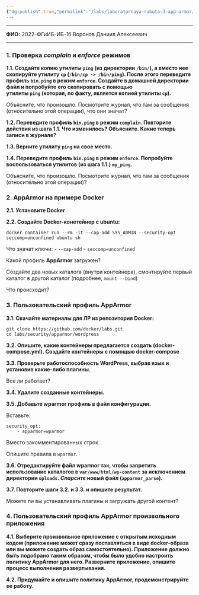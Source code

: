 ```yaml
---
{"dg-publish":true,"permalink":"/labs/laboratornaya-rabota-3-app-armor/"}
---
```



---

**ФИО:** 2022-ФГиИБ-ИБ-1б Воронов Даниил Алексеевич 

---

### 1. Проверка _complain_ и _enforce_ режимов

**1.1. Создайте копию утилиты `ping` (из директории `/bin/`), а вместо нее скопируйте утилиту `cp` (`/bin/cp -> /bin/ping`). После этого переведите профиль `bin.ping` в режим `enforce`. Создайте в домашней директории файл и попробуйте его скопировать с помощью утилиты `ping` (которая, по факту, является копией утилиты `cp`).**

Объясните, что произошло. Посмотрите журнал, что там за сообщения (относительно этой операции), что они значат?

**1.2. Переведите профиль `bin.ping` в режим `complain`. Повторите действия из шага 1.1. Что изменилось? Объясните. Какие теперь записи в журнале?**

**1.3. Верните утилиту `ping` на свое место.**

**1.4. Переведите профиль `bin.ping` в режим `enforce`. Попробуйте воспользоваться утилитов (из шага 1.1.) `my_ping`.**

Объясните, что произошло. Посмотрите журнал, что там за сообщения (относительно этой операции)?

### 2. AppArmor на примере Docker

**2.1. Установите Docker**

**2.2. Создайте Docker-конетейнер с ubuntu:**

```
docker container run --rm -it --cap-add SYS_ADMIN --security-opt seccomp=unconfined ubuntu sh
```

Что значат ключи: - `--cap-add` - `seccomp=unconfined`

Какой профиль **AppArmor** загружен?

Создайте два новых каталога (внутри контейнера), смонтируйте первый каталог в другой каталог (подробнее, `mount --bind`)

Что происходит?

### 3. Пользовательский профиль AppArmor

**3.1. Скачайте материалы для ЛР из репозитория Docker:**

```
git clone https://github.com/docker/labs.git
cd labs/security/apparmor/wordpress
```

**3.2. Опишите, какие контейнеры предлагается создать (docker-compose.yml). Создайте контейнеры с помощью docker-compose**

**3.3. Проверьте работоспособность WordPress, выбрав язык и установив какие-либо плагины.**

Все ли работает?

**3.4. Удалите созданные контейнеры.**

**3.5. Добавьте wparmor профиль в файл конфигурации.**

Вставьте:

```
security_opt:
    - apparmor=wparmor
```

Вместо закомментированных строк.

Опишите правила в `wparmor`.

**3.6. Отредактируйте файл wparmor так, чтобы запретить использование каталогов в `var/www/html/wp-content` за исключением директории `uploads`. _Спарсите_ новый файл (`apparmor_parse`).**

**3.7. Повторите шаги 3.2. и 3.3. и опишите результат.**

Можете ли вы устанавливать плагины и загружать другой контент?

### 4. Пользовательский профиль AppArmor произвольного приложения

**4.1. Выберите произвольное приложение с открытым исходным кодом (приложение может сразу поставляться в виде docker-образа или вы можете создать образ самостоятельно). Приложение должно быть подобрано таким образом, чтобы было удобно настроить политику AppArmor для него. Разверните приложение, опишите процесс выполнения развертывания.**

**4.2. Придумайте и опишите политику AppArmor, продемонстрируйте ее работу.**